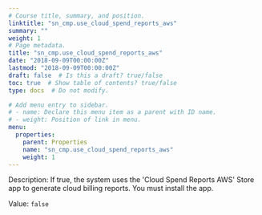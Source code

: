 ```yaml
---
# Course title, summary, and position.
linktitle: "sn_cmp.use_cloud_spend_reports_aws"
summary: ""
weight: 1
# Page metadata.
title: "sn_cmp.use_cloud_spend_reports_aws"
date: "2018-09-09T00:00:00Z"
lastmod: "2018-09-09T00:00:00Z"
draft: false  # Is this a draft? true/false
toc: true  # Show table of contents? true/false
type: docs  # Do not modify.

# Add menu entry to sidebar.
# - name: Declare this menu item as a parent with ID name.
# - weight: Position of link in menu.
menu:
  properties:
    parent: Properties
    name: "sn_cmp.use_cloud_spend_reports_aws"
    weight: 1
---
```


Description: If true, the system uses the 'Cloud Spend Reports AWS' Store app to generate cloud billing reports. You must install the app.


Value: `false`